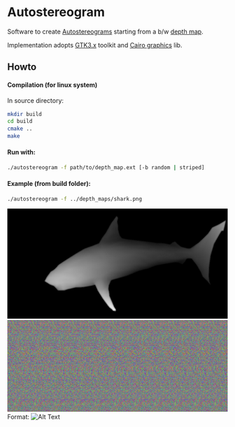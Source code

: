 # Autostereogram
Software to create [Autostereograms](https://en.wikipedia.org/wiki/Autostereogram) starting from a b/w [depth map](https://en.wikipedia.org/wiki/Depth_map).

Implementation adopts [GTK3.x](https://developer.gnome.org/gtk3/3.0/) toolkit and [Cairo graphics](https://www.cairographics.org/) lib.

## Howto

#### Compilation (for linux system)
In source directory:
 
```bash
mkdir build
cd build
cmake ..
make
```
 
#### Run with:

```bash
./autostereogram -f path/to/depth_map.ext [-b random | striped]
```

#### Example (from build folder):

```bash
./autostereogram -f ../depth_maps/shark.png
```

![Depth map](depth_maps/shark.png)
![Stereograms](stereograms/shark.png)
Format: ![Alt Text](url)
